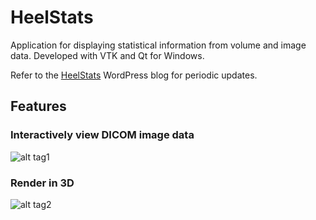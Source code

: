 # HeelStats
Application for displaying statistical information from volume and image data. Developed with VTK and Qt for Windows. 

Refer to the [HeelStats](https://heelstats.wordpress.com/) WordPress blog for periodic updates.

## Features
### Interactively view DICOM image data
![alt tag1](https://github.com/jperdomo23/HeelStats/blob/master/Screenshots/DICOM_Slider.PNG)

### Render in 3D
![alt tag2](https://github.com/jperdomo23/HeelStats/blob/master/Screenshots/Vol_1.PNG)

